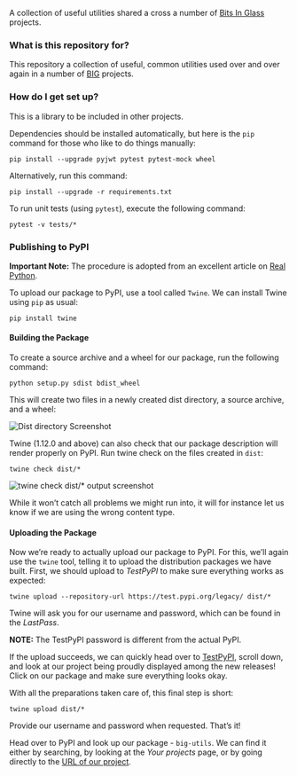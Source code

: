 A collection of useful utilities shared a cross a number of [Bits In Glass](https://www.bitsinglass.com) projects.

### What is this repository for? ###

This repository a collection of useful, common utilities used over and over again in a number of 
[BIG](https://www.bitsinglass.com) projects.

### How do I get set up? ###

This is a library to be included in other projects.

Dependencies should be installed automatically, but here is the `pip` command for those who like to do things manually:

    pip install --upgrade pyjwt pytest pytest-mock wheel

Alternatively, run this command:

    pip install --upgrade -r requirements.txt

To run unit tests (using `pytest`), execute the following command:

    pytest -v tests/*

### Publishing to PyPI ###

**Important Note:** The procedure is adopted from an excellent article on [Real Python](https://realpython.com/pypi-publish-python-package/).

To upload our package to PyPI, use a tool called `Twine`. We can install Twine using `pip` as usual:

    pip install twine

#### Building the Package ####

To create a source archive and a wheel for our package, run the following command:

    python setup.py sdist bdist_wheel

This will create two files in a newly created dist directory, a source archive, and a wheel:

![Dist directory Screenshot](https://d.pr/i/hfcmTI+)

Twine (1.12.0 and above) can also check that our package description will render properly on PyPI. Run twine check on the files created in `dist`:

    twine check dist/*

![twine check dist/* output screenshot](https://d.pr/i/gU8RNp+)

While it won’t catch all problems we might run into, it will for instance let us know if we are using the wrong content type.

#### Uploading the Package ####

Now we’re ready to actually upload our package to PyPI. For this, we’ll again use the `twine` tool, telling it to upload the distribution packages we have built. First, we should upload to *TestPyPI* to make sure everything works as expected:

    twine upload --repository-url https://test.pypi.org/legacy/ dist/*

Twine will ask you for our username and password, which can be found in the *LastPass*.

**NOTE:** The TestPyPI password is different from the actual PyPI.

If the upload succeeds, we can quickly head over to [TestPyPI](https://test.pypi.org/), scroll down, and look at our project being proudly displayed among the new releases! Click on our package and make sure everything looks okay.

With all the preparations taken care of, this final step is short:

    twine upload dist/*

Provide our username and password when requested. That’s it!

Head over to PyPI and look up our package - `big-utils`. We can find it either by searching, by looking at the *Your projects* page, or by going directly to the [URL of our project](https://pypi.org/project/big-utils/).